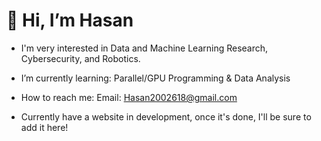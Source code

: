 # 👋 Hi, I’m Hasan
- I'm very interested in Data and Machine Learning Research, Cybersecurity, and Robotics.
- I’m currently learning: Parallel/GPU Programming & Data Analysis
- How to reach me: Email: Hasan2002618@gmail.com

- Currently have a website in development, once it's done, I'll be sure to add it here!

<!---
Hassoonu/Hassoonu is a ✨ special ✨ repository because its `README.md` (this file) appears on your GitHub profile.
You can click the Preview link to take a look at your changes.
--->
